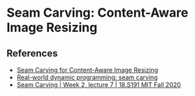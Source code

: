 # Seam Carving: Content-Aware Image Resizing

## References
- [Seam Carving for Content-Aware Image Resizing](https://dl.acm.org/doi/pdf/10.1145/1275808.1276390)
- [Real-world dynamic programming: seam carving](https://avikdas.com/2019/05/14/real-world-dynamic-programming-seam-carving.html)
- [Seam Carving | Week 2, lecture 7 | 18.S191 MIT Fall 2020](https://www.youtube.com/watch?v=rpB6zQNsbQU)